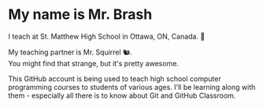 # My name is Mr. Brash

I teach at St. Matthew High School in Ottawa, ON, Canada. 🍁

My teaching partner is Mr. Squirrel 🐿️.<br>
You might find that strange, but it's pretty awesome.

This GitHub account is being used to teach high school computer programming courses to students of various ages. I'll be learning along with them - especially all there is to know about Git and GitHub Classroom.

